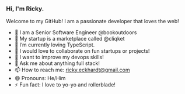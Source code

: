 ### Hi, I'm Ricky. 

Welcome to my GitHub! I am a passionate developer that loves the web! 

 
- 🏢 I am a Senior Software Engineer @bookoutdoors
- 🔭 My startup is a marketplace called @cliqket
- 🌱 I’m currently loving TypeScript.
- 👯 I would love to collaborate on fun startups or projects!
- 🤔 I want to improve my devops skills!
- 💬 Ask me about anything full stack!
- 📫 How to reach me: ricky.eckhardt@gmail.com
- 😄 Pronouns: He/Him
- ⚡ Fun fact: I love to yo-yo and rollerblade!
